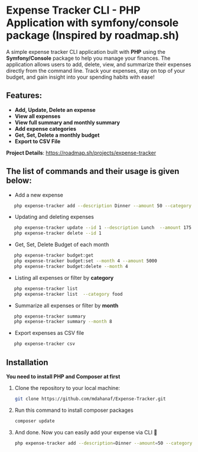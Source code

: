 # Expense Tracker CLI - PHP Application with symfony/console package (Inspired by roadmap.sh)

A simple expense tracker CLI application built with **PHP** using the **Symfony/Console** package to help you manage your finances. The application allows users to add, delete, view, and summarize their expenses directly from the command line. Track your expenses, stay on top of your budget, and gain insight into your spending habits with ease!

## Features:

- **Add, Update, Delete an expense**
- **View all expenses**
- **View full summary and monthly summary**
- **Add expense categories**
- **Get, Set, Delete a monthly budget**
- **Export to CSV File**

**Project Details**: https://roadmap.sh/projects/expense-tracker

## The list of commands and their usage is given below:

- Add a new expense
```bash
   php expense-tracker add --description Dinner --amount 50 --category Food
```

- Updating and deleting expenses
```bash
   php expense-tracker update --id 1 --description Lunch  --amount 175 --category food
   php expense-tracker delete --id 1
```

- Get, Set, Delete Budget of each month
```bash
   php expense-tracker budget:get
   php expense-tracker budget:set --month 4 --amount 5000
   php expense-tracker budget:delete --month 4
```

- Listing all expenses or filter by **category**
```bash
   php expense-tracker list
   php expense-tracker list  --category food
```
- Summarize all expenses or filter by **month**
```bash
   php expense-tracker summary
   php expense-tracker summary --month 8
```

- Export expenses as CSV file
```bash
   php expense-tracker csv
```


## Installation

**You need to install PHP and Composer at first**
1. Clone the repository to your local machine:

   ```bash
   git clone https://github.com/mdahanaf/Expense-Tracker.git
   ```
2. Run this command to install composer packages
     
   ```bash
   composer update
   ```

3. And done. Now you can easily add your expense via CLI 🚀
     
   ```bash
   php expense-tracker add --description=Dinner --amount=50 --category=Food
   ```
  